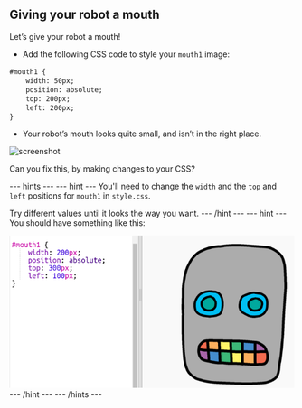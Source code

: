 ## Giving your robot a mouth

Let’s give your robot a mouth!

+ Add the following CSS code to style your `mouth1` image:

```
#mouth1 {
    width: 50px;
    position: absolute;
    top: 200px;
    left: 200px;
}
```

+ Your robot’s mouth looks quite small, and isn’t in the right place.

![screenshot](images/robot-mouth.png)

Can you fix this, by making changes to your CSS?

--- hints ---
--- hint ---
You'll need to change the `width` and the `top` and `left` positions for `mouth1` in `style.css`. 

Try different values until it looks the way you want. 
--- /hint ---
--- hint ---
You should have something like this:

![screenshot](images/robot-mouth-code.png)
--- /hint ---
--- /hints ---


